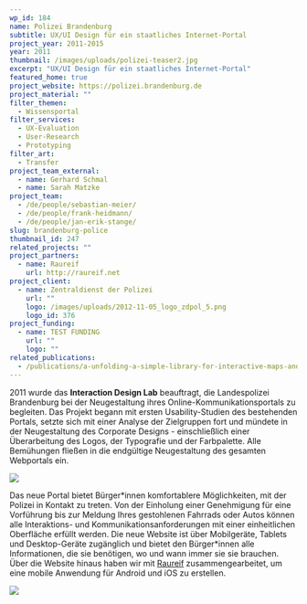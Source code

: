 ```yaml
---
wp_id: 184
name: Polizei Brandenburg
subtitle: UX/UI Design für ein staatliches Internet-Portal
project_year: 2011-2015
year: 2011
thumbnail: /images/uploads/polizei-teaser2.jpg
excerpt: "UX/UI Design für ein staatliches Internet-Portal"
featured_home: true
project_website: https://polizei.brandenburg.de
project_material: ""
filter_themen:
  - Wissensportal
filter_services:
  - UX-Evaluation
  - User-Research
  - Prototyping
filter_art:
  - Transfer
project_team_external:
  - name: Gerhard Schmal
  - name: Sarah Matzke
project_team:
  - /de/people/sebastian-meier/
  - /de/people/frank-heidmann/
  - /de/people/jan-erik-stange/
slug: brandenburg-police
thumbnail_id: 247
related_projects: ""
project_partners:
  - name: Raureif
    url: http://raureif.net
project_client:
  - name: Zentraldienst der Polizei
    url: ""
    logo: /images/uploads/2012-11-05_logo_zdpol_5.png
    logo_id: 376
project_funding:
  - name: TEST FUNDING
    url: ""
    logo: ""
related_publications:
  - /publications/a-unfolding-a-simple-library-for-interactive-maps-and-geovisualizations-in-processing/
---
```

2011 wurde das **Interaction Design Lab** beauftragt, die Landespolizei Brandenburg bei der Neugestaltung ihres Online-Kommunikationsportals zu begleiten. Das Projekt begann mit ersten Usability-Studien des bestehenden Portals, setzte sich mit einer Analyse der Zielgruppen fort und mündete in der Neugestaltung des Corporate Designs - einschließlich einer Überarbeitung des Logos, der Typografie und der Farbpalette. Alle Bemühungen fließen in die endgültige Neugestaltung des gesamten Webportals ein.

![](/images/uploads/bildschirmfoto-2015-12-21-um-18.18.43.png)

Das neue Portal bietet Bürger\*innen komfortablere Möglichkeiten, mit der Polizei in Kontakt zu treten. Von der Einholung einer Genehmigung für eine Vorführung bis zur Meldung Ihres gestohlenen Fahrrads oder Autos können alle Interaktions- und Kommunikationsanforderungen mit einer einheitlichen Oberfläche erfüllt werden. Die neue Website ist über Mobilgeräte, Tablets und Desktop-Geräte zugänglich und bietet den Bürger\*innen alle Informationen, die sie benötigen, wo und wann immer sie sie brauchen. Über die Website hinaus haben wir mit [Raureif](http://raureif.net) zusammengearbeitet, um eine mobile Anwendung für Android und iOS zu erstellen.

![](/images/uploads/polizei-teaser.jpg)